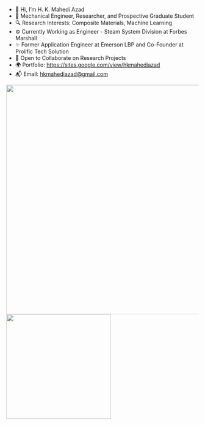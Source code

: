 - 👋 Hi, I’m H. K. Mahedi Azad 
- 💼 Mechanical Engineer, Researcher, and Prospective Graduate Student
- 🔍 Research Interests: Composite Materials, Machine Learning
- ⚙️ Currently Working as Engineer - Steam System Division at Forbes Marshall
- ✨ Former Application Engineer at Emerson LBP and Co-Founder at Prolific Tech Solution
- 🌱 Open to Collaborate on Research Projects
- 🌍 Portfolio: https://sites.google.com/view/hkmahediazad
- 📬 Email: hkmahediazad@gmail.com

<p float="left">
  <img src="https://github-readme-stats.vercel.app/api?username=hkmahediazad" width="600" />
  <img src="https://github-readme-stats.vercel.app/api/top-langs/?username=hkmahediazad" width="273.5" /> 
</p>


<!---
hkmahediazad/hkmahediazad is a ✨ special ✨ repository because its `README.md` (this file) appears on your GitHub profile.
You can click the Preview link to take a look at your changes.
--->
